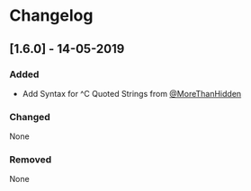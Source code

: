 # Changelog

## [1.6.0] - 14-05-2019

### Added

* Add Syntax for ^C Quoted Strings from [@MoreThanHidden](https://github.com/MoreThanHidden/vscode-cisco-syntax)

### Changed

None

### Removed

None
